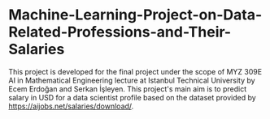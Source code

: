 # Machine-Learning-Project-on-Data-Related-Professions-and-Their-Salaries

This project is developed for the final project under the scope of MYZ 309E AI in Mathematical Engineering lecture at Istanbul Technical University by Ecem Erdoğan and Serkan İşleyen. This project's main aim is to predict salary in USD for a data scientist profile based on the dataset provided by https://aijobs.net/salaries/download/.
